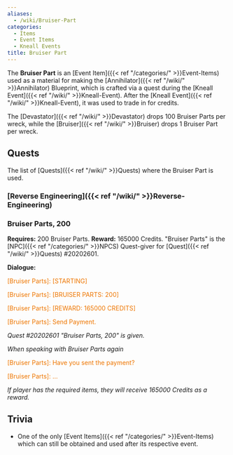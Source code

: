 ```yaml
---
aliases:
  - /wiki/Bruiser-Part
categories:
  - Items
  - Event Items
  - Kneall Events
title: Bruiser Part
---
```


The **Bruiser Part** is an [Event Item]({{< ref "/categories/" >}}Event-Items) used as a material for making the [Annihilator]({{< ref "/wiki/" >}}Annihilator) Blueprint, which is crafted via a quest during the [Kneall Event]({{< ref "/wiki/" >}}Kneall-Event). After the [Kneall Event]({{< ref "/wiki/" >}}Kneall-Event), it was used to trade in for credits.

The [Devastator]({{< ref "/wiki/" >}}Devastator) drops 100 Bruiser Parts per wreck, while the [Bruiser]({{< ref "/wiki/" >}}Bruiser) drops 1 Bruiser Part per wreck.

## Quests

The list of [Quests]({{< ref "/wiki/" >}}Quests) where the Bruiser Part is used.

### [Reverse Engineering]({{< ref "/wiki/" >}}Reverse-Engineering)

### Bruiser Parts, 200

**Requires:** 200 Bruiser Parts. **Reward:** 165000 Credits. "Bruiser Parts" is the [NPC]({{< ref "/categories/" >}}NPCS) Quest-giver for [Quest]({{< ref "/wiki/" >}}Quests) #20202601.

**Dialogue:**

<span style="color:#ee7600">[Bruiser Parts]: [STARTING]</span>

[Player]: ...

<span style="color:#ee7600">[Bruiser Parts]: [BRUISER PARTS: 200]</span>

[Player]: ...

<span style="color:#ee7600">[Bruiser Parts]: [REWARD: 165000 CREDITS]</span>

[Player]: Ok.

<span style="color:#ee7600">[Bruiser Parts]: Send Payment.</span>

_Quest #20202601 "Bruiser Parts, 200" is given._

_When speaking with Bruiser Parts again_

<span style="color:#ee7600">[Bruiser Parts]: Have you sent the payment?</span>

[Player]: Yes.

<span style="color:#ee7600">[Bruiser Parts]: ...</span>

_If player has the required items, they will receive 165000 Credits as a reward._

</div>

## Trivia

- One of the only [Event Items]({{< ref "/categories/" >}}Event-Items) which can still be obtained and used after its respective event.
